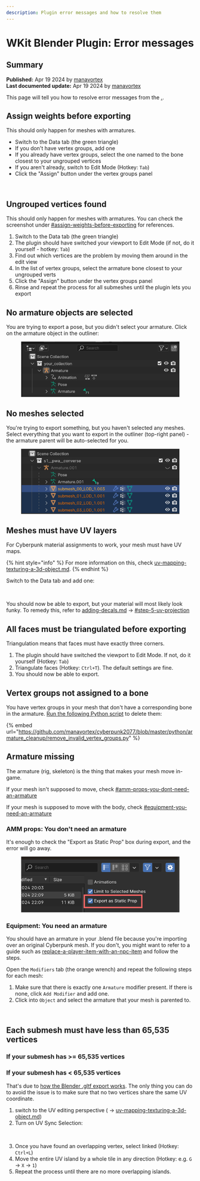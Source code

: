 ```yaml
---
description: Plugin error messages and how to resolve them
---
```


# WKit Blender Plugin: Error messages

## Summary

**Published:** Apr 19 2024 by [manavortex](https://app.gitbook.com/u/NfZBoxGegfUqB33J9HXuCs6PVaC3 "mention")\
**Last documented update:** Apr 19 2024 by  [manavortex](https://app.gitbook.com/u/NfZBoxGegfUqB33J9HXuCs6PVaC3 "mention")

This page will tell you how to resolve error messages from the [.](./ "mention").

## Assign weights before exporting

This should only happen for meshes with armatures.

* Switch to the Data tab (the green triangle)
* If you don't have vertex groups, add one
* If you already have vertex groups, select the one named to the bone closest to your ungrouped vertices
* If you aren't already, switch to Edit Mode (Hotkey: `Tab`)
* Click the "Assign" button under the vertex groups panel

<figure><img src="../../../.gitbook/assets/blender_plugin_ungrouped_verts.png" alt="" width="339"><figcaption></figcaption></figure>

## Ungrouped vertices found

This should only happen for meshes with armatures. You can check the screenshot under [#assign-weights-before-exporting](wkit-blender-plugin-error-messages.md#assign-weights-before-exporting "mention") for references.

1. Switch to the Data tab (the green triangle)
2. The plugin should have switched your viewport to Edit Mode (if not, do it yourself - hotkey: `Tab`)
3. Find out which vertices are the problem by moving them around in the edit view
4. In the list of vertex groups, select the armature bone closest to your ungrouped verts
5. Click the "Assign" button under the vertex groups panel
6. Rinse and repeat the process for all submeshes until the plugin lets you export

## No armature objects are selected

You are trying to export a pose, but you didn't select your armature. Click on the armature object in the outliner:

<figure><img src="../../../.gitbook/assets/image (318).png" alt=""><figcaption></figcaption></figure>

## No meshes selected

You're trying to export something, but you haven't selected any meshes. Select everything that you want to export in the outliner (top-right panel) - the armature parent will be auto-selected for you.

<figure><img src="../../../.gitbook/assets/image (319).png" alt=""><figcaption></figcaption></figure>

## Meshes must have UV layers

For Cyberpunk material assignments to work, your mesh must have UV maps.&#x20;

{% hint style="info" %}
For more information on this, check [uv-mapping-texturing-a-3d-object.md](../../materials/uv-mapping-texturing-a-3d-object.md "mention").
{% endhint %}

Switch to the Data tab and add one:

<figure><img src="../../../.gitbook/assets/blender_addon_uv_maps.png" alt=""><figcaption></figcaption></figure>

You should now be able to export, but your material will most likely look funky. To remedy this, refer to [adding-decals.md](../../modding-guides/items-equipment/editing-existing-items/adding-decals.md "mention") -> [#step-5-uv-projection](../../modding-guides/items-equipment/editing-existing-items/adding-decals.md#step-5-uv-projection "mention")

## All faces must be triangulated before exporting

Triangulation means that faces must have exactly three corners.

1. The plugin should have switched the viewport to Edit Mode. If not, do it yourself (Hotkey: `Tab`)
2. Triangulate faces (Hotkey: `Ctrl+T`). The default settings are fine.
3. You should now be able to export.

## Vertex groups not assigned to a bone

You have vertex groups in your mesh that don't have a corresponding bone in the armature. [Run the following Python script](../../3d-modelling/blender-getting-started/blender-running-python-scripts.md) to delete them:

{% embed url="https://github.com/manavortex/cyberpunk2077/blob/master/python/armature_cleanup/remove_invalid_vertex_groups.py" %}

## Armature missing

The armature (rig, skeleton) is the thing that makes your mesh move in-game.&#x20;

If your mesh isn't supposed to move, check [#amm-props-you-dont-need-an-armature](wkit-blender-plugin-error-messages.md#amm-props-you-dont-need-an-armature "mention")

If your mesh is supposed to move with the body, check [#equipment-you-need-an-armature](wkit-blender-plugin-error-messages.md#equipment-you-need-an-armature "mention")

### AMM props: You don't need an armature

It's enough to check the "Export as Static Prop" box during export, and the error will go away.

<figure><img src="../../../.gitbook/assets/image (320).png" alt=""><figcaption></figcaption></figure>

### Equipment: You need an armature

You should have an armature in your .blend file because you're importing over an original Cyberpunk mesh. If you don't, you might want to refer to a guide such as [replace-a-player-item-with-an-npc-item](../../modding-guides/items-equipment/editing-existing-items/replace-a-player-item-with-an-npc-item/ "mention") and follow the steps.

Open the `Modifiers` tab (the orange wrench) and repeat the following steps for each mesh:

1. Make sure that there is exactly one `Armature` modifier present. If there is none, click `Add Modifier` and add one.
2. Click into `Object` and select the armature that your mesh is parented to.&#x20;

<figure><img src="../../../.gitbook/assets/blender_addon_select_armature.png" alt="" width="345"><figcaption></figcaption></figure>

## Each submesh must have less than 65,535 vertices

### If your submesh has >= 65,535 vertices&#x20;

### If your submesh has < 65,535 vertices

That's due to [how the Blender .gltf export works](https://github.com/KhronosGroup/glTF-Blender-IO/issues/912#issuecomment-581564314). The only thing you can do to avoid the issue is to make sure that no two vertices share the same UV coordinate.&#x20;

1. switch to the UV editing perspective ( -> [uv-mapping-texturing-a-3d-object.md](../../materials/uv-mapping-texturing-a-3d-object.md "mention"))&#x20;
2. Turn on UV Sync Selection:

<figure><img src="https://user-images.githubusercontent.com/11024420/73680340-acad8580-4681-11ea-86f2-04422745c15f.png" alt=""><figcaption></figcaption></figure>

3. Once you have found an overlapping vertex, select linked (Hotkey: `Ctrl+L`)
4. Move the entire UV island by a whole tile in any direction (Hotkey: e.g. `G` -> `X` -> `1`)
5. Repeat the process until there are no more overlapping islands.
